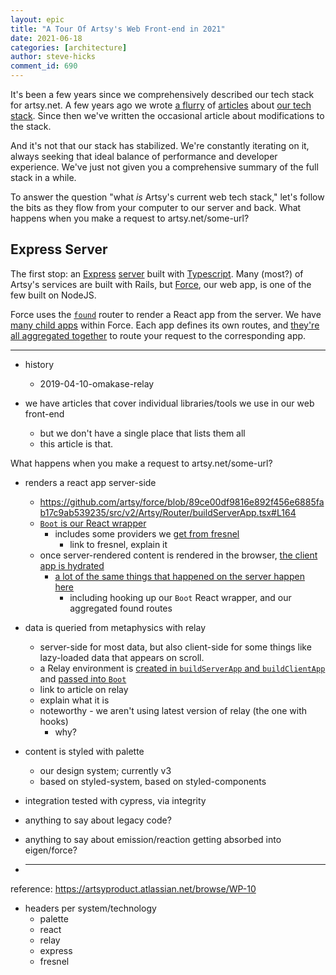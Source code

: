 ```yaml
---
layout: epic
title: "A Tour Of Artsy's Web Front-end in 2021"
date: 2021-06-18
categories: [architecture]
author: steve-hicks
comment_id: 690
---
```


It's been a few years since we comprehensively described our tech stack for artsy.net. A few years ago we wrote [a
flurry][2017-02-article] of [articles][2017-04-article] about [our tech stack][2018-10-article]. Since then we've
written the occasional article about modifications to the stack.

And it's not that our stack has stabilized. We're constantly iterating on it, always seeking that ideal balance of
performance and developer experience. We've just not given you a comprehensive summary of the full stack in a
while.

To answer the question "what _is_ Artsy's current web tech stack," let's follow the bits as they flow from your
computer to our server and back. What happens when you make a request to artsy.net/some-url?

## Express Server

The first stop: an [Express][express]
[server](https://github.com/artsy/force/blob/89ce00df9816e892f456e6885fab17c9ab539235/src/v2/server.ts#L52) built
with [Typescript](https://artsy.github.io/blog/2019/04/05/omakase-typescript/). Many (most?) of Artsy's services
are built with Rails, but [Force](https://github.com/artsy/force), our web app, is one of the few built on NodeJS.

Force uses the [`found`](https://github.com/4Catalyzer/found) router to render a React app from the server. We have
[many child apps](https://github.com/artsy/force/tree/a52a4998ff59daeaae1619a0388314cd9a8376df/src/v2/Apps) within
Force. Each app defines its own routes, and
[they're all aggregated together](https://github.com/artsy/force/blob/0c1b86322a7056ee952703abc08d9d399a05fb32/src/v2/routes.tsx)
to route your request to the corresponding app.

---

- history

  - 2019-04-10-omakase-relay

- we have articles that cover individual libraries/tools we use in our web front-end
  - but we don't have a single place that lists them all
  - this article is that.

What happens when you make a request to artsy.net/some-url?

- renders a react app server-side
  - https://github.com/artsy/force/blob/89ce00df9816e892f456e6885fab17c9ab539235/src/v2/Artsy/Router/buildServerApp.tsx#L164
  - [`Boot` is our React wrapper](https://github.com/artsy/force/blob/89ce00df9816e892f456e6885fab17c9ab539235/src/v2/Artsy/Router/Boot.tsx#L39)
    - includes some providers we
      [get from fresnel](https://github.com/artsy/force/blob/89ce00df9816e892f456e6885fab17c9ab539235/src/v2/Utils/Responsive/index.tsx#L16)
      - link to fresnel, explain it
  - once server-rendered content is rendered in the browser,
    [the client app is hydrated](https://github.com/artsy/force/blob/89ce00df9816e892f456e6885fab17c9ab539235/src/v2/client.tsx#L40)
    - [a lot of the same things that happened on the server happen here](https://github.com/artsy/force/blob/89ce00df9816e892f456e6885fab17c9ab539235/src/v2/Artsy/Router/buildClientApp.tsx#L38)
      - including hooking up our `Boot` React wrapper, and our aggregated found routes
- data is queried from metaphysics with relay
  - server-side for most data, but also client-side for some things like lazy-loaded data that appears on scroll.
  - a Relay environment is
    [created in `buildServerApp` and `buildClientApp`](https://github.com/artsy/force/blob/89ce00df9816e892f456e6885fab17c9ab539235/src/v2/Artsy/Router/buildClientApp.tsx#L50)
    and
    [passed into `Boot`](https://github.com/artsy/force/blob/89ce00df9816e892f456e6885fab17c9ab539235/src/v2/Artsy/Router/buildClientApp.tsx#L114)
  - link to article on relay
  - explain what it is
  - noteworthy - we aren't using latest version of relay (the one with hooks)
    - why?
- content is styled with palette
  - our design system; currently v3
  - based on styled-system, based on styled-components
- integration tested with cypress, via integrity

- anything to say about legacy code?
- anything to say about emission/reaction getting absorbed into eigen/force?
- ***

reference: https://artsyproduct.atlassian.net/browse/WP-10

- headers per system/technology
  - palette
  - react
  - relay
  - express
  - fresnel

[2017-02-article]: http://artsy.github.io/blog/2017/02/05/Front-end-JavaScript-at-Artsy-2017
[2017-04-article]: http://artsy.github.io/blog/2017/04/14/artsy-technology-stack-2017
[2018-10-article]: http://artsy.github.io/blog/2018/10/04/artsy-frontend-history
[express]: https://expressjs.com/
[typescript-article]: https://artsy.github.io/blog/2019/04/05/omakase-typescript/
